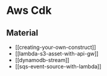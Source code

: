# Aws Cdk

## Material

- [[creating-your-own-construct]]
- [[lambda-s3-asset-with-api-gw]]
- [[dynamodb-stream]]
- [[sqs-event-source-with-lambda]]
